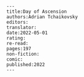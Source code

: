 
    ---
    title:Day of Ascension 
    authors:Adrian Tchaikovsky
    editors:
    translator:
    date:2022-05-01
    rating:
    re-read:
    pages:197
    non-fiction:
    comic:
    published:2022
    ---

    
